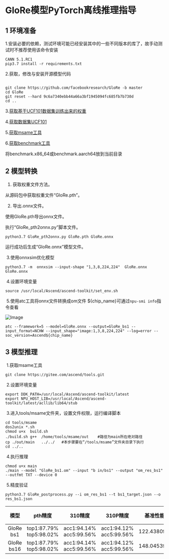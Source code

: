 # GloRe模型PyTorch离线推理指导

## 1 环境准备

1.安装必要的依赖，测试环境可能已经安装其中的一些不同版本的库了，故手动测试时不推荐使用该命令安装

```
CANN 5.1.RC1
pip3.7 install -r requirements.txt  
```

2.获取，修改与安装开源模型代码

```

git clone https://github.com/facebookresearch/GloRe -b master 
cd GloRe
git reset --hard 9c6a7340ebb44a66a3bf1945094fc685fb7b730d
cd ..
```
3.[获取基于UCF101数据集训练出来的权重](https://ascend-pytorch-model-file.obs.myhuaweicloud.com/%E9%AA%8C%E6%94%B6-%E6%8E%A8%E7%90%86/cv/classfication/GloRe/GloRe.pth)


4.[获取数据集UCF101](https://www.crcv.ucf.edu/data/UCF101/UCF101.rar)


5.[获取msame工具](https://gitee.com/ascend/tools/tree/master/msame)

6.[获取benchmark工具](https://support.huawei.com/enterprise/zh/ascend-computing/cann-pid-251168373/software/)

将benchmark.x86_64或benchmark.aarch64放到当前目录

## 2 模型转换

1. 获取权重文件方法。

从源码包中获取权重文件“GloRe.pth”。

2. 导出.onnx文件。

使用GloRe.pth导出onnx文件。

执行“GloRe_pth2onnx.py”脚本文件。

```
python3.7 GloRe_pth2onnx.py GloRe.pth GloRe.onnx
```

运行成功后生成“GloRe.onnx”模型文件。

​	3.使用onnxsim优化模型

```
python3.7 -m  onnxsim --input-shape "1,3,8,224,224"  GloRe.onnx GloRe.onnx
```

​	4.设置环境变量

```
source /usr/local/Ascend/ascend-toolkit/set_env.sh
```

​	5.使用atc工具将onnx文件转换成om文件
${chip_name}可通过`npu-smi info`指令查看

![Image](https://gitee.com/ascend/ModelZoo-PyTorch/raw/master/ACL_PyTorch/images/310P3.png)

```
atc --framework=5 --model=GloRe.onnx --output=GloRe_bs1 --input_format=NCHW --input_shape="image:1,3,8,224,224" --log=error --soc_version=Ascend${chip_name}
```

## 3 模型推理

​	1.获取msame工具

```
git clone https://gitee.com/ascend/tools.git
```

​	2.设置环境变量

```
export DDK_PATH=/usr/local/Ascend/ascend-toolkit/latest
export NPU_HOST_LIB=/usr/local/Ascend/ascend-toolkit/latest/acllib/lib64/stub
```

​	3.进入tools/msame文件夹，设置文件权限，运行编译脚本

```
cd tools/msame
dos2unix *.sh
chmod u+x  build.sh
./build.sh g++  /home/tools/msame/out    #路径为main所在绝对路径  
cp ./out/main   ../../   #本步骤要在“/tools/msame”文件夹目录下执行
cd ../..
```
​	4.执行推理

```
chmod u+x main
./main --model "GloRe_bs1.om" --input "b in/bs1" --output "om_res_bs1" --outfmt TXT --device 0
```

​	5.精度验证

```
python3.7 GloRe_postprocess.py --i om_res_bs1 --t bs1_target.json --o res_bs1.json 
```


| 模型      | pth精度  | 310精度  | 310P精度 | 基准性能    | 310性能    | 310P性能 |
| :------: | :------: | :------: | :------:  | :------:  | -------- | :------: |
| GloRe bs1  | top1:87.79% top5:98.02% | acc1:94.14% acc5:99.56% | acc1:94.12% acc5:99.56% |  122.4380fps | 54.48fps | 84.28fps |
| GloRe bs16 | top1:87.79% top5:98.02% | acc1:94.14% acc5:99.56% | acc1:94.12% acc5:99.56% |  148.0453fps | 57.22fps | 80.63fps |
